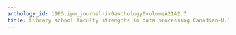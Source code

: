 ```yaml
---
anthology_id: 1985.ipm_journal-ir0anthology0volumeA21A2.7
title: Library school faculty strengths in data processing Canadian-U.S. differences
---
```

